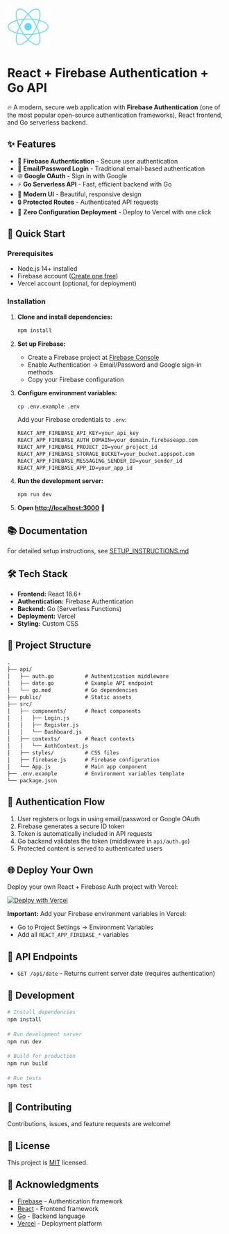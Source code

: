 ![React Logo](https://github.com/vercel/vercel/blob/master/packages/frameworks/logos/react.svg)

# React + Firebase Authentication + Go API

🔥 A modern, secure web application with **Firebase Authentication** (one of the most popular open-source authentication frameworks), React frontend, and Go serverless backend.

## ✨ Features

- 🔐 **Firebase Authentication** - Secure user authentication
- 📧 **Email/Password Login** - Traditional email-based authentication
- 🌐 **Google OAuth** - Sign in with Google
- ⚡ **Go Serverless API** - Fast, efficient backend with Go
- 🎨 **Modern UI** - Beautiful, responsive design
- 🔒 **Protected Routes** - Authenticated API requests
- 🚀 **Zero Configuration Deployment** - Deploy to Vercel with one click

## 🚀 Quick Start

### Prerequisites

- Node.js 14+ installed
- Firebase account ([Create one free](https://console.firebase.google.com/))
- Vercel account (optional, for deployment)

### Installation

1. **Clone and install dependencies:**
   ```bash
   npm install
   ```

2. **Set up Firebase:**
   - Create a Firebase project at [Firebase Console](https://console.firebase.google.com/)
   - Enable Authentication → Email/Password and Google sign-in methods
   - Copy your Firebase configuration

3. **Configure environment variables:**
   ```bash
   cp .env.example .env
   ```
   
   Add your Firebase credentials to `.env`:
   ```env
   REACT_APP_FIREBASE_API_KEY=your_api_key
   REACT_APP_FIREBASE_AUTH_DOMAIN=your_domain.firebaseapp.com
   REACT_APP_FIREBASE_PROJECT_ID=your_project_id
   REACT_APP_FIREBASE_STORAGE_BUCKET=your_bucket.appspot.com
   REACT_APP_FIREBASE_MESSAGING_SENDER_ID=your_sender_id
   REACT_APP_FIREBASE_APP_ID=your_app_id
   ```

4. **Run the development server:**
   ```bash
   npm run dev
   ```

5. **Open [http://localhost:3000](http://localhost:3000)** 🎉

## 📚 Documentation

For detailed setup instructions, see [SETUP_INSTRUCTIONS.md](SETUP_INSTRUCTIONS.md)

## 🛠 Tech Stack

- **Frontend:** React 16.6+
- **Authentication:** Firebase Authentication
- **Backend:** Go (Serverless Functions)
- **Deployment:** Vercel
- **Styling:** Custom CSS

## 📁 Project Structure

```
.
├── api/
│   ├── auth.go          # Authentication middleware
│   ├── date.go          # Example API endpoint
│   └── go.mod           # Go dependencies
├── public/              # Static assets
├── src/
│   ├── components/      # React components
│   │   ├── Login.js
│   │   ├── Register.js
│   │   └── Dashboard.js
│   ├── contexts/        # React contexts
│   │   └── AuthContext.js
│   ├── styles/          # CSS files
│   ├── firebase.js      # Firebase configuration
│   └── App.js           # Main app component
├── .env.example         # Environment variables template
└── package.json
```

## 🔐 Authentication Flow

1. User registers or logs in using email/password or Google OAuth
2. Firebase generates a secure ID token
3. Token is automatically included in API requests
4. Go backend validates the token (middleware in `api/auth.go`)
5. Protected content is served to authenticated users

## 🌐 Deploy Your Own

Deploy your own React + Firebase Auth project with Vercel:

[![Deploy with Vercel](https://vercel.com/button)](https://vercel.com/new/clone?repository-url=https://github.com/your-username/your-repo)

**Important:** Add your Firebase environment variables in Vercel:
- Go to Project Settings → Environment Variables
- Add all `REACT_APP_FIREBASE_*` variables

## 📝 API Endpoints

- `GET /api/date` - Returns current server date (requires authentication)

## 🔧 Development

```bash
# Install dependencies
npm install

# Run development server
npm run dev

# Build for production
npm run build

# Run tests
npm test
```

## 🤝 Contributing

Contributions, issues, and feature requests are welcome!

## 📄 License

This project is [MIT](LICENSE) licensed.

## 🙏 Acknowledgments

- [Firebase](https://firebase.google.com/) - Authentication framework
- [React](https://reactjs.org/) - Frontend framework
- [Go](https://golang.org/) - Backend language
- [Vercel](https://vercel.com/) - Deployment platform
